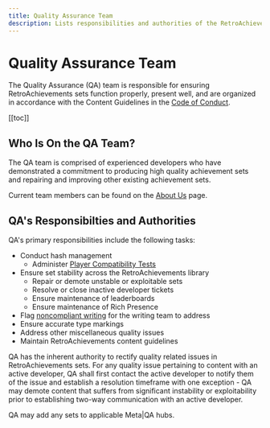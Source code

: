```yaml
---
title: Quality Assurance Team
description: Lists responsibilities and authorities of the RetroAchievements Quality Assurance Team.
---
```


# Quality Assurance Team

The Quality Assurance (QA) team is responsible for ensuring RetroAchievements sets function properly, present well, and are organized in accordance with the Content Guidelines in the [Code of Conduct](/guidelines/users/code-of-conduct).

[[toc]]

## Who Is On the QA Team?

The QA team is comprised of experienced developers who have demonstrated a commitment to producing high quality achievement sets and repairing and improving other existing achievement sets.

Current team members can be found on the [About Us](/general/about-us#quality-assurance-team) page.

## QA's Responsibilties and Authorities

QA's primary responsibilities include the following tasks:

- Conduct hash management
  - Administer [Player Compatibility Tests](/guidelines/content/player-compatibility-testing)
- Ensure set stability across the RetroAchievements library
  - Repair or demote unstable or exploitable sets
  - Resolve or close inactive developer tickets
  - Ensure maintenance of leaderboards
  - Ensure maintenance of Rich Presence
- Flag [noncompliant writing](/guidelines/content/writing-policy) for the writing team to address
- Ensure accurate type markings
- Address other miscellaneous quality issues
- Maintain RetroAchievements content guidelines

QA has the inherent authority to rectify quality related issues in RetroAchievements sets. For any quality issue pertaining to content with an active developer, QA shall first contact the active developer to notify them of the issue and establish a resolution timeframe with one exception - QA may demote content that suffers from significant instability or exploitability prior to establishing two-way communication with an active developer.

QA may add any sets to applicable Meta|QA hubs.